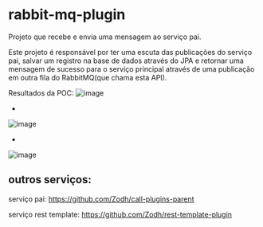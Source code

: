 # rabbit-mq-plugin
Projeto que recebe e envia uma mensagem ao serviço pai.

Este projeto é responsável por ter uma escuta das publicações do serviço pai, salvar um registro na base de dados através do JPA e retornar uma mensagem de sucesso para o serviço principal através de uma publicação em outra fila do RabbitMQ(que chama esta API).

Resultados da POC:
![image](https://user-images.githubusercontent.com/53479337/144547117-e62b05b1-f89c-4417-a128-5678b25e6475.png)

-

![image](https://user-images.githubusercontent.com/53479337/144550430-e91797b7-746b-4f7c-8731-d7fb1aed40dd.png)

-

![image](https://user-images.githubusercontent.com/53479337/144550718-3a57d538-ea80-41f5-80e6-b46f32f0d514.png)

## outros serviços: 

serviço pai: https://github.com/Zodh/call-plugins-parent

serviço rest template: https://github.com/Zodh/rest-template-plugin
